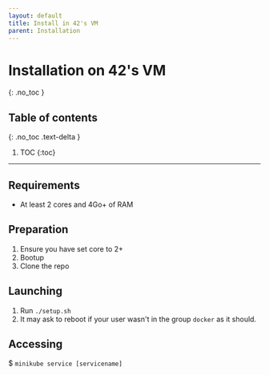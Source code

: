 ```yaml
---
layout: default
title: Install in 42's VM
parent: Installation
---
```


# Installation on 42's VM
{: .no_toc }

## Table of contents
{: .no_toc .text-delta }

1. TOC
{:toc}

---

## Requirements
- At least 2 cores and 4Go+ of RAM

## Preparation
1. Ensure you have set core to 2+
2. Bootup
3. Clone the repo

## Launching
1. Run `./setup.sh`
2. It may ask to reboot if your user wasn't in the group `docker` as it should.

## Accessing
$ `minikube service [servicename]`
